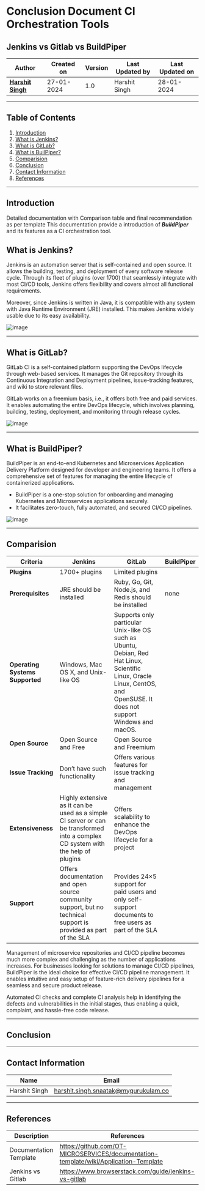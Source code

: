 
# Conclusion Document CI Orchestration Tools
## Jenkins vs Gitlab vs BuildPiper

| Author | Created on  | Version    | Last Updated by | Last Updated on |
| -------- | ------- | -------------- | --------------| ---------------- |
| **[Harshit Singh](https://github.com/Panu-S-Harshit-Ninja-07)**  | 27-01-2024  | 1.0   | Harshit Singh | 28-01-2024 |
***

## Table  of Contents

1. [Introduction](#Introduction)
2. [What is Jenkins?](#What-is-Jenkins)
3. [What is GitLab?](#What-is-GitLab)
4. [What is BuilPiper?](#what-is-buildpiper)
5. [Comparision](#Comparision)
6. [Conclusion](#Conclusion)
7. [Contact Information](#Contact-Information)
8. [References](#References)
***

## Introduction 

Detailed documentation with Comparison table and final recommendation as per template
This documentation provide a introduction of  _**BuildPiper**_  and its features as a CI orchestration tool.

## What is Jenkins?
Jenkins is an automation server that is self-contained and open source. It allows the building, testing, and deployment of every software release cycle. Through its fleet of plugins (over 1700) that seamlessly integrate with most CI/CD tools, Jenkins offers flexibility and covers almost all functional requirements.

Moreover, since Jenkins is written in Java, it is compatible with any system with Java Runtime Environment (JRE) installed. This makes Jenkins widely usable due to its easy availability.

![image](https://github.com/avengers-p7/Documentation/assets/156056444/05ce71b6-4e02-467e-af7f-37f94a33d41e)
***
## What is GitLab?
GitLab CI is a self-contained platform supporting the DevOps lifecycle through web-based services. It manages the Git repository through its Continuous Integration and Deployment pipelines, issue-tracking features, and wiki to store relevant files.

GitLab works on a freemium basis, i.e., it offers both free and paid services. It enables automating the entire DevOps lifecycle, which involves planning, building, testing, deployment, and monitoring through release cycles.

![image](https://github.com/avengers-p7/Documentation/assets/156056444/92c566e2-4599-40a1-8959-8d9696b8d9fe)
***
## What is BuildPiper?
BuildPiper is an end-to-end Kubernetes and Microservices Application Delivery Platform designed for developer and engineering teams. It offers a comprehensive set of features for managing the entire lifecycle of containerized applications.
   
   - BuildPiper is a one-stop solution for onboarding and managing Kubernetes and Microservices applications securely.
   - It facilitates zero-touch, fully automated, and secured CI/CD pipelines.

![image](https://github.com/avengers-p7/Documentation/assets/156056444/0ca8d312-0b03-46d1-a85a-f17665008f4f)
***
## Comparision
| Criteria  | Jenkins | GitLab | BuildPiper |
| --------- | -------- | ------ | --------- |
| **Plugins** | 1700+ plugins |   Limited plugins |  |
| **Prerequisites** | JRE should be installed	| Ruby, Go, Git, Node.js, and Redis should be installed | none |
| **Operating Systems Supported** |	Windows, Mac OS X, and Unix-like OS |	Supports only particular Unix-like OS such as Ubuntu, Debian, Red Hat Linux, Scientific Linux, Oracle Linux, CentOS, and OpenSUSE. It does not support Windows and macOS. | |
| **Open Source**	| Open Source and Free	| Open Source and Freemium | |
| **Issue Tracking**	| Don’t have such functionality	| Offers various features for issue tracking and management | |
| **Extensiveness** |	Highly extensive as it can be used as a simple CI server or can be transformed into a complex CD system with the help of plugins	| Offers scalability to enhance the DevOps lifecycle for a project | |
| **Support** |	Offers documentation and open source community support, but no technical support is provided as part of the SLA |	Provides 24×5 support for paid users and only self-support documents to free users as part of the SLA | |

Management of microservice repositories and CI/CD pipeline becomes much more complex and challenging as the number of applications increases. For businesses looking for solutions to manage CI/CD pipelines, BuildPiper is the ideal choice for effective CI/CD pipeline management. It enables intuitive and easy setup of feature-rich delivery pipelines for a seamless and secure product release.

Automated CI checks and complete CI analysis help in identifying the defects and vulnerabilities in the initial stages, thus enabling a quick, complaint, and hassle-free code release. 
***

## Conclusion


***

## Contact Information

|     Name         | Email  |
| -----------------| ------------------------------------ |
| Harshit Singh    | harshit.singh.snaatak@mygurukulam.co |
***

## References

|     Description                  | References  
| ---------------------------------| ------------------------------------------------------------------- |
|     Documentation Template       | https://github.com/OT-MICROSERVICES/documentation-template/wiki/Application-Template |
|     Jenkins vs Gitlab   | https://www.browserstack.com/guide/jenkins-vs-gitlab |
